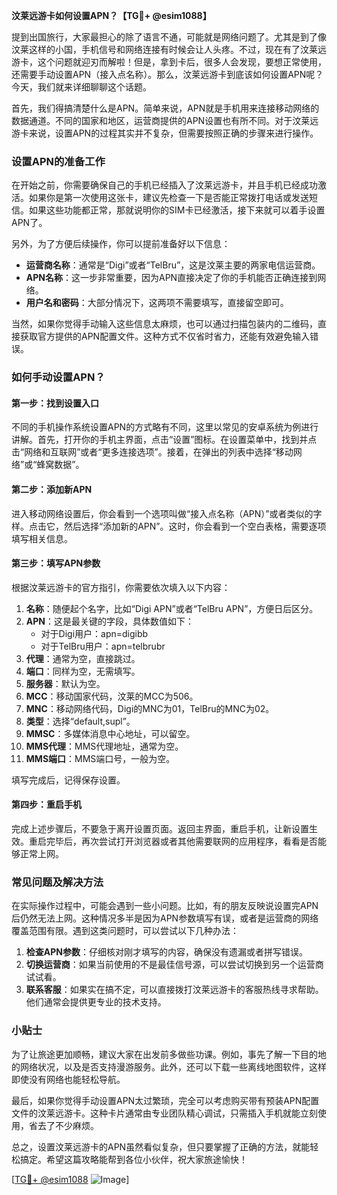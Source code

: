 **汶莱远游卡如何设置APN？【TG💪+ @esim1088】**

提到出国旅行，大家最担心的除了语言不通，可能就是网络问题了。尤其是到了像汶莱这样的小国，手机信号和网络连接有时候会让人头疼。不过，现在有了汶莱远游卡，这个问题就迎刃而解啦！但是，拿到卡后，很多人会发现，要想正常使用，还需要手动设置APN（接入点名称）。那么，汶莱远游卡到底该如何设置APN呢？今天，我们就来详细聊聊这个话题。

首先，我们得搞清楚什么是APN。简单来说，APN就是手机用来连接移动网络的数据通道。不同的国家和地区，运营商提供的APN设置也有所不同。对于汶莱远游卡来说，设置APN的过程其实并不复杂，但需要按照正确的步骤来进行操作。

### 设置APN的准备工作

在开始之前，你需要确保自己的手机已经插入了汶莱远游卡，并且手机已经成功激活。如果你是第一次使用这张卡，建议先检查一下是否能正常拨打电话或发送短信。如果这些功能都正常，那就说明你的SIM卡已经激活，接下来就可以着手设置APN了。

另外，为了方便后续操作，你可以提前准备好以下信息：
- **运营商名称**：通常是“Digi”或者“TelBru”，这是汶莱主要的两家电信运营商。
- **APN名称**：这一步非常重要，因为APN直接决定了你的手机能否正确连接到网络。
- **用户名和密码**：大部分情况下，这两项不需要填写，直接留空即可。

当然，如果你觉得手动输入这些信息太麻烦，也可以通过扫描包装内的二维码，直接获取官方提供的APN配置文件。这种方式不仅省时省力，还能有效避免输入错误。

### 如何手动设置APN？

#### 第一步：找到设置入口
不同的手机操作系统设置APN的方式略有不同，这里以常见的安卓系统为例进行讲解。首先，打开你的手机主界面，点击“设置”图标。在设置菜单中，找到并点击“网络和互联网”或者“更多连接选项”。接着，在弹出的列表中选择“移动网络”或“蜂窝数据”。

#### 第二步：添加新APN
进入移动网络设置后，你会看到一个选项叫做“接入点名称（APN）”或者类似的字样。点击它，然后选择“添加新的APN”。这时，你会看到一个空白表格，需要逐项填写相关信息。

#### 第三步：填写APN参数
根据汶莱远游卡的官方指引，你需要依次填入以下内容：

1. **名称**：随便起个名字，比如“Digi APN”或者“TelBru APN”，方便日后区分。
2. **APN**：这是最关键的字段，具体数值如下：
   - 对于Digi用户：apn=digibb
   - 对于TelBru用户：apn=telbrubr
3. **代理**：通常为空，直接跳过。
4. **端口**：同样为空，无需填写。
5. **服务器**：默认为空。
6. **MCC**：移动国家代码，汶莱的MCC为506。
7. **MNC**：移动网络代码，Digi的MNC为01，TelBru的MNC为02。
8. **类型**：选择“default,supl”。
9. **MMSC**：多媒体消息中心地址，可以留空。
10. **MMS代理**：MMS代理地址，通常为空。
11. **MMS端口**：MMS端口号，一般为空。

填写完成后，记得保存设置。

#### 第四步：重启手机
完成上述步骤后，不要急于离开设置页面。返回主界面，重启手机，让新设置生效。重启完毕后，再次尝试打开浏览器或者其他需要联网的应用程序，看看是否能够正常上网。

### 常见问题及解决方法

在实际操作过程中，可能会遇到一些小问题。比如，有的朋友反映说设置完APN后仍然无法上网。这种情况多半是因为APN参数填写有误，或者是运营商的网络覆盖范围有限。遇到这类问题时，可以尝试以下几种办法：

1. **检查APN参数**：仔细核对刚才填写的内容，确保没有遗漏或者拼写错误。
2. **切换运营商**：如果当前使用的不是最佳信号源，可以尝试切换到另一个运营商试试看。
3. **联系客服**：如果实在搞不定，可以直接拨打汶莱远游卡的客服热线寻求帮助。他们通常会提供更专业的技术支持。

### 小贴士

为了让旅途更加顺畅，建议大家在出发前多做些功课。例如，事先了解一下目的地的网络状况，以及是否支持漫游服务。此外，还可以下载一些离线地图软件，这样即使没有网络也能轻松导航。

最后，如果你觉得手动设置APN太过繁琐，完全可以考虑购买带有预装APN配置文件的汶莱远游卡。这种卡片通常由专业团队精心调试，只需插入手机就能立刻使用，省去了不少麻烦。

总之，设置汶莱远游卡的APN虽然看似复杂，但只要掌握了正确的方法，就能轻松搞定。希望这篇攻略能帮到各位小伙伴，祝大家旅途愉快！

[[TG💪+ @esim1088](https://t.me/s/esim1088) ![Image](https://i.postimg.cc/4NQfJmqS/Snipaste-2025-05-13-00-14-12.png)]